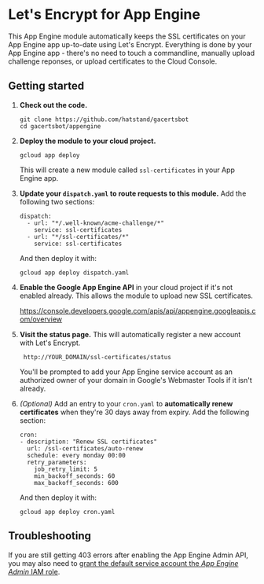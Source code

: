 # Let's Encrypt for App Engine

This App Engine module automatically keeps the SSL certificates on your App Engine app up-to-date using Let's Encrypt.  Everything is done by your App Engine app - there's no need to touch a commandline, manually upload challenge reponses, or upload certificates to the Cloud Console.

## Getting started

1. **Check out the code.**

       git clone https://github.com/hatstand/gacertsbot
       cd gacertsbot/appengine

1. **Deploy the module to your cloud project.**

       gcloud app deploy

    This will create a new module called `ssl-certificates` in your App Engine app.

1. **Update your `dispatch.yaml` to route requests to this module.**  Add the
   following two sections:

       dispatch:
         - url: "*/.well-known/acme-challenge/*"
           service: ssl-certificates    
         - url: "*/ssl-certificates/*"
           service: ssl-certificates

   And then deploy it with:

       gcloud app deploy dispatch.yaml

1. **Enable the Google App Engine API** in your cloud project if it's not enabled
   already.  This allows the module to upload new SSL certificates.

    https://console.developers.google.com/apis/api/appengine.googleapis.com/overview

1. **Visit the status page.**  This will automatically register a new account with
   Let's Encrypt.

        http://YOUR_DOMAIN/ssl-certificates/status

   You'll be prompted to add your App Engine service account as an authorized owner of your domain in Google's Webmaster Tools if it isn't already.

1. *(Optional)* Add an entry to your `cron.yaml` to **automatically renew certificates**
   when they're 30 days away from expiry.  Add the following section:

       cron:
       - description: "Renew SSL certificates"
         url: /ssl-certificates/auto-renew
         schedule: every monday 00:00
         retry_parameters:
           job_retry_limit: 5
           min_backoff_seconds: 60
           max_backoff_seconds: 600

   And then deploy it with:

       gcloud app deploy cron.yaml

## Troubleshooting

If you are still getting 403 errors after enabling the App Engine Admin API, you may also need to [grant the default service account the *App Engine Admin* IAM role](https://console.cloud.google.com/iam-admin/iam/project).
